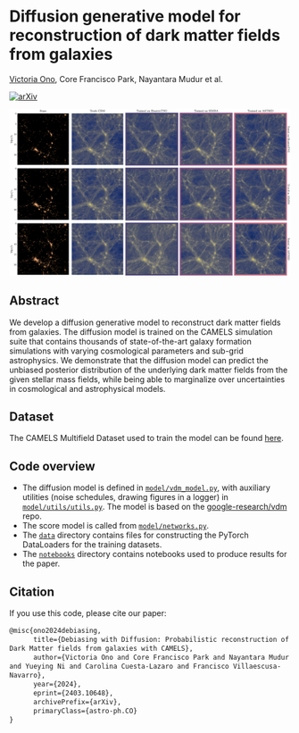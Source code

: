 # Diffusion generative model for reconstruction of dark matter fields from galaxies

[Victoria Ono](mailto:victoriaono@college.harvard.edu), Core Francisco Park, Nayantara Mudur et al.

[![arXiv](https://img.shields.io/badge/arXiv-2403.10648%20-green.svg)](https://arxiv.org/abs/2403.10648)

![Figure](notebooks/imshows.png)

## Abstract

We develop a diffusion generative model to reconstruct dark matter fields from galaxies. The diffusion model is trained on the CAMELS simulation suite that contains thousands of state-of-the-art galaxy formation simulations with varying cosmological parameters and sub-grid astrophysics. We demonstrate that the diffusion model can predict the unbiased posterior distribution of the underlying dark matter fields from the given stellar mass fields, while being able to marginalize over uncertainties in cosmological and astrophysical models. 

## Dataset

The CAMELS Multifield Dataset used to train the model can be found [here](https://camels-multifield-dataset.readthedocs.io/en/latest/access.html). 

## Code overview

- The diffusion model is defined in [`model/vdm_model.py`](model/vdm_model.py), with auxiliary utilities (noise schedules, drawing figures in a logger) in [`model/utils/utils.py`](model/utils/utils.py). The model is based on the [google-research/vdm](https://github.com/google-research/vdm) repo.
- The score model is called from [`model/networks.py`](models/networks.py).
- The [`data`](data/) directory contains files for constructing the PyTorch DataLoaders for the training datasets.
- The [`notebooks`](notebooks/) directory contains notebooks used to produce results for the paper.

## Citation

If you use this code, please cite our paper:
```
@misc{ono2024debiasing,
      title={Debiasing with Diffusion: Probabilistic reconstruction of Dark Matter fields from galaxies with CAMELS}, 
      author={Victoria Ono and Core Francisco Park and Nayantara Mudur and Yueying Ni and Carolina Cuesta-Lazaro and Francisco Villaescusa-Navarro},
      year={2024},
      eprint={2403.10648},
      archivePrefix={arXiv},
      primaryClass={astro-ph.CO}
}
```
